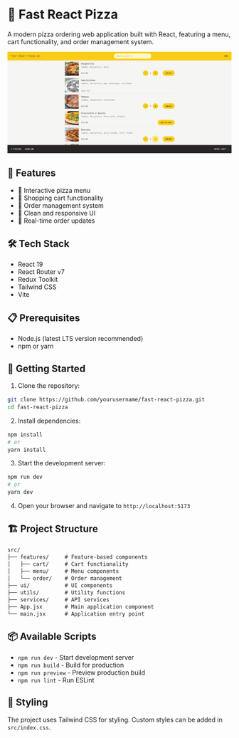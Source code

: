 # 🍕 Fast React Pizza

A modern pizza ordering web application built with React, featuring a menu, cart functionality, and order management system.

![Screenshot of the application](./public/screenshot-pizza.png)

## 🚀 Features

- 🍕 Interactive pizza menu
- 🛒 Shopping cart functionality
- 📝 Order management system
- 🎨 Clean and responsive UI
- 🔄 Real-time order updates

## 🛠️ Tech Stack

- React 19
- React Router v7
- Redux Toolkit
- Tailwind CSS
- Vite

## 📋 Prerequisites

- Node.js (latest LTS version recommended)
- npm or yarn

## 🚀 Getting Started

1. Clone the repository:

```bash
git clone https://github.com/yourusername/fast-react-pizza.git
cd fast-react-pizza
```

2. Install dependencies:

```bash
npm install
# or
yarn install
```

3. Start the development server:

```bash
npm run dev
# or
yarn dev
```

4. Open your browser and navigate to `http://localhost:5173`

## 🏗️ Project Structure

```
src/
├── features/     # Feature-based components
│   ├── cart/     # Cart functionality
│   ├── menu/     # Menu components
│   └── order/    # Order management
├── ui/           # UI components
├── utils/        # Utility functions
├── services/     # API services
├── App.jsx       # Main application component
└── main.jsx      # Application entry point
```

## 📦 Available Scripts

- `npm run dev` - Start development server
- `npm run build` - Build for production
- `npm run preview` - Preview production build
- `npm run lint` - Run ESLint

## 🎨 Styling

The project uses Tailwind CSS for styling. Custom styles can be added in `src/index.css`.
